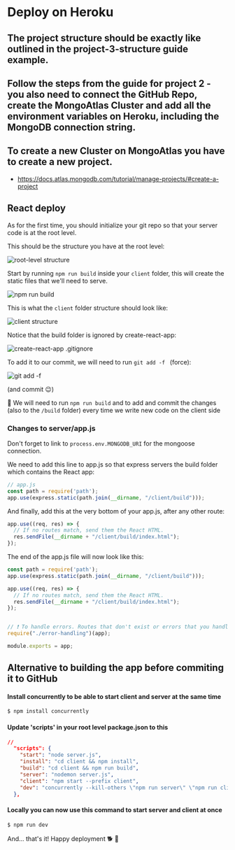 # Deploy on Heroku

## The project structure should be exactly like outlined in the project-3-structure guide example.

## Follow the steps from the guide for project 2 - you also need to connect the GitHub Repo, create the MongoAtlas Cluster and add all the environment variables on Heroku, including the MongoDB connection string.

## To create a new Cluster on MongoAtlas you have to create a new project. 
- https://docs.atlas.mongodb.com/tutorial/manage-projects/#create-a-project

## React deploy

As for the first time, you should initialize your git repo so that your server code is at the root level.

This should be the structure you have at the root level: 

![root-level structure](https://i.imgur.com/Xihs4uP.png)

Start by running `npm run build` inside your `client` folder, this will create the static files that we'll need to serve.

![npm run build](https://i.imgur.com/VWsclun.png)

This is what the `client` folder structure should look like: 

![client structure](https://i.imgur.com/3J9U4gQ.png)

Notice that the build folder is ignored by create-react-app:

![create-react-app .gitignore](https://i.imgur.com/RA3UmIT.png)


To add it to our commit, we will need to run `git add -f ` (force):

![git add -f](https://i.imgur.com/34seZ0K.png)

(and commit 😉)

🚨 We will need to run `npm run build` and to add and commit the changes (also to the `/build` folder) every time we write new code on the client side 

### Changes to server/app.js

Don't forget to link to `process.env.MONGODB_URI` for the mongoose connection.

We need to add this line to app.js so that express servers the build folder which contains the React app: 

```js
// app.js
const path = require('path');
app.use(express.static(path.join(__dirname, "/client/build")));
```

And finally, add this at the very bottom of your app.js, after any other route:

```js
app.use((req, res) => {
  // If no routes match, send them the React HTML.
  res.sendFile(__dirname + "/client/build/index.html");
});
```

The end of the app.js file will now look like this:
```js
const path = require('path');
app.use(express.static(path.join(__dirname, "/client/build")));

app.use((req, res) => {
  // If no routes match, send them the React HTML.
  res.sendFile(__dirname + "/client/build/index.html");
});


// ❗ To handle errors. Routes that don't exist or errors that you handle in specific routes
require("./error-handling")(app);

module.exports = app;
```

## Alternative to building the app before commiting it to GitHub

#### Install concurrently to be able to start client and server at the same time

```bash
$ npm install concurrently
```

#### Update 'scripts' in your root level package.json to this

```json
//
  "scripts": {
    "start": "node server.js",
    "install": "cd client && npm install",
    "build": "cd client && npm run build",
    "server": "nodemon server.js",
    "client": "npm start --prefix client",
    "dev": "concurrently --kill-others \"npm run server\" \"npm run client\""
  },
```

#### Locally you can now use this command to start server and client at once

```bash
$ npm run dev
```

And... that's it! Happy deployment 🐕 🚀